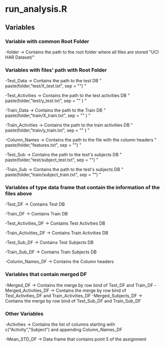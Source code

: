 
# run_analysis.R

## Variables 

  ### Variable with common Root Folder
  
   -folder -> Contains the path to the root folder where all files are stored "UCI HAR Dataset/"
  
  ### Variables with files' path with Root Folder

   -Test_Data -> Contains the path to the test DB  " paste(folder,"test/X_test.txt", sep = "") "
  
   -Test_Activities -> Contains the path to the test activities DB " paste(folder,"test/y_test.txt", sep = ""  ) "
  
   -Train_Data -> Contains the path to the Train DB  " paste(folder,"train/X_train.txt", sep = "" ) "
  
   -Train_Activities -> Contains the path to the train activities DB " paste(folder,"train/y_train.txt", sep = "" ) "
  
   -Column_Names -> Contains the path to the file with the column headers " paste(folder,"features.txt", sep = "") "
  
   -Test_Sub -> Contains the path to the test's subjects DB  " paste(folder,"test/subject_test.txt", sep = "") "
  
   -Train_Sub -> Contains the path to the test's subjects DB " paste(folder,"train/subject_train.txt", sep = "") "
  
  ### Variables of type data frame that contain the information of the files above

   -Test_DF -> Contains Test DB 
  
   -Train_DF -> Contains Train DB
  
   -Test_Activities_DF -> Contains Test Activities DB
  
   -Train_Activities_DF -> Contains Train Activities DB
  
   -Test_Sub_DF -> Contains Test Subjects DB
  
   -Train_Sub_DF -> Contains Train Subjects DB
  
   -Column_Names_DF -> Contains the Column headers
 
 ### Variables that contain merged DF
 
   -Merged_DF -> Contains the merge by row bind of Test_DF and Train_DF
   -Merged_Activities_DF -> Contains the merge by row bind of Test_Activities_DF and Train_Activities_DF
   -Merged_Subjects_DF -> Contains the merge by row bind of Test_Sub_DF and Train_Sub_DF 
 
 ### Other Variables  
 
   -Activities -> Contains the list of columns starting with c("Activity","Subject") and appending Column_Names_DF
   
   -Mean_STD_DF -> Data frame that contains point 5 of the assignment

